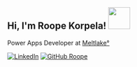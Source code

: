 <h2> Hi, I'm Roope Korpela! <img src="https://media.giphy.com/media/rLc7tqA4gWF7Iq9F7E/giphy.gif" width="50"></h2>
<p>Power Apps Developer at <a href="https://www.meltlake.com/en/home" target="_blank">Meltlake°</a></p> 

[![LinkedIn](https://img.shields.io/badge/-0077B5?style=flat-square&logo=linkedin&logoColor=white&labelColor=0077B5&label=roope-korpela)](https://www.linkedin.com/in/roope-korpela/)
[![GitHub Roope](https://img.shields.io/github/followers/roopekorpela?label=roopekorpela&style=social)](https://github.com/roopekorpela)

